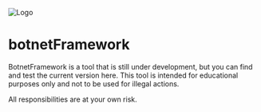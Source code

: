 ![Logo](https://github.com/as-squirrel/botnetFramework/assets/114065413/995e5e78-478e-4869-8439-91c2d6d080da)
# botnetFramework

BotnetFramework is a tool that is still under development, but you can find and test the current version here. This tool is intended for educational purposes only and not to be used for illegal actions.

All responsibilities are at your own risk.

